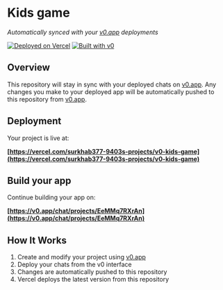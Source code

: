 # Kids game

*Automatically synced with your [v0.app](https://v0.app) deployments*

[![Deployed on Vercel](https://img.shields.io/badge/Deployed%20on-Vercel-black?style=for-the-badge&logo=vercel)](https://vercel.com/surkhab377-9403s-projects/v0-kids-game)
[![Built with v0](https://img.shields.io/badge/Built%20with-v0.app-black?style=for-the-badge)](https://v0.app/chat/projects/EeMMq7RXrAn)

## Overview

This repository will stay in sync with your deployed chats on [v0.app](https://v0.app).
Any changes you make to your deployed app will be automatically pushed to this repository from [v0.app](https://v0.app).

## Deployment

Your project is live at:

**[https://vercel.com/surkhab377-9403s-projects/v0-kids-game](https://vercel.com/surkhab377-9403s-projects/v0-kids-game)**

## Build your app

Continue building your app on:

**[https://v0.app/chat/projects/EeMMq7RXrAn](https://v0.app/chat/projects/EeMMq7RXrAn)**

## How It Works

1. Create and modify your project using [v0.app](https://v0.app)
2. Deploy your chats from the v0 interface
3. Changes are automatically pushed to this repository
4. Vercel deploys the latest version from this repository